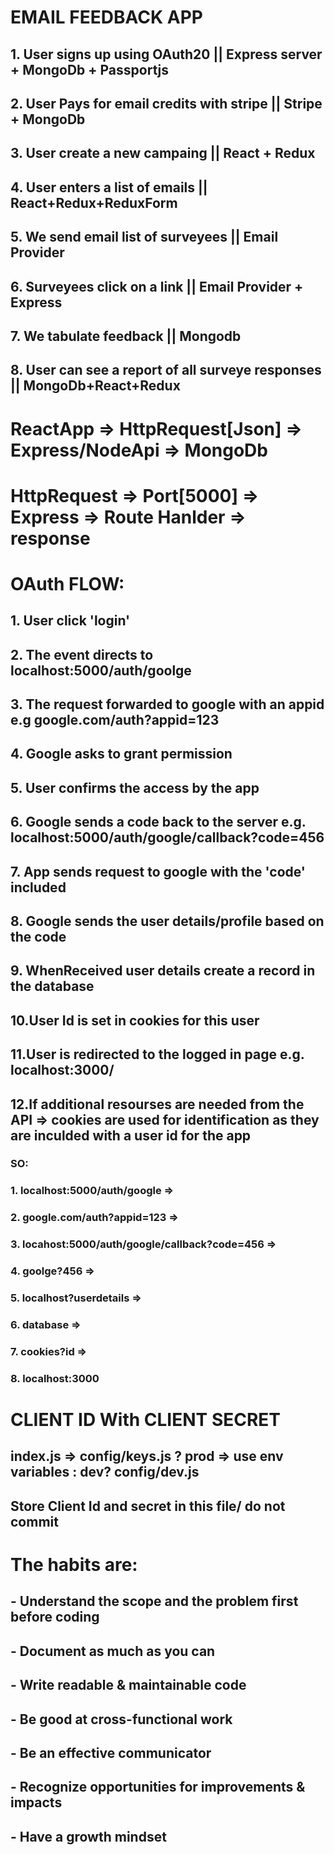 # EMAIL FEEDBACK APP

## 1. User signs up using OAuth20 || Express server + MongoDb + Passportjs
## 2. User Pays for email credits with stripe || Stripe + MongoDb
## 3. User create a new campaing || React + Redux
## 4. User enters a list of emails || React+Redux+ReduxForm
## 5. We send email list of surveyees || Email Provider
## 6. Surveyees click on a link || Email Provider + Express
## 7. We tabulate feedback || Mongodb
## 8. User can see a report of all surveye responses ||  MongoDb+React+Redux


# ReactApp => HttpRequest[Json] => Express/NodeApi => MongoDb

# HttpRequest => Port[5000] => Express => Route Hanlder => response

# OAuth FLOW:
## 1. User click 'login'
## 2. The event directs to localhost:5000/auth/goolge
## 3. The request forwarded to google with an appid e.g google.com/auth?appid=123
## 4. Google asks to grant permission
## 5. User confirms the access by the app
## 6. Google sends a code back to the server e.g. localhost:5000/auth/google/callback?code=456
## 7. App sends request to google with the 'code' included
## 8. Google sends the user details/profile based on the code
## 9. WhenReceived user details create a record in the database
## 10.User Id is set in cookies for this user
## 11.User is redirected to the logged in page e.g. localhost:3000/
## 12.If additional resourses are needed from the API => cookies are used for identification as they are inculded with a user id for the app

### SO:
### 1. localhost:5000/auth/google =>
### 2. google.com/auth?appid=123 =>
### 3. locahost:5000/auth/google/callback?code=456 =>
### 4. goolge?456 =>
### 5. localhost?userdetails =>
### 6. database =>
### 7. cookies?id =>
### 8. localhost:3000

# CLIENT ID With CLIENT SECRET
## index.js => config/keys.js ? prod => use env variables : dev? config/dev.js
## Store Client Id and secret in this file/ do not commit

# The habits are:
## - Understand the scope and the problem first before coding
## - Document as much as you can
## - Write readable & maintainable code
## - Be good at cross-functional work
## - Be an effective communicator
## - Recognize opportunities for improvements & impacts
## - Have a growth mindset